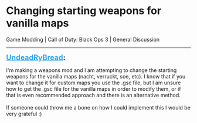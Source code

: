 # Changing starting weapons for vanilla maps
Game Modding | Call of Duty: Black Ops 3 | General Discussion

---
<strong style="font-size: 1.4em;"><span style="text-decoration: underline;text-decoration-color: #34a7f9;"><span style="color:#34a7f9;">UndeadRyBread</span></span>:</strong>

<p>I&#39;m making a weapons mod and I am attempting to change the starting weapons for the vanilla maps (nacht, verruckt, soe, etc). I know that if you want to change it for custom maps you use the .gsc file, but I am unsure how to get the .gsc file for the vanilla maps in order to modify them, or if that is even recommended approach and there is an alternative method.<br /><br />If someone could throw me a bone on how I could implement this I would be very grateful :)</p>
